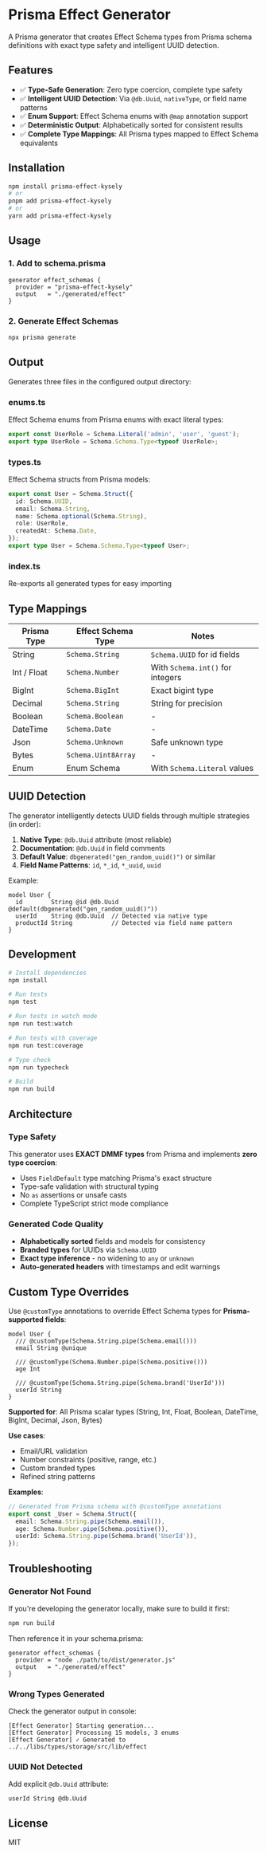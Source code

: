 # Prisma Effect Generator

A Prisma generator that creates Effect Schema types from Prisma schema definitions with exact type safety and intelligent UUID detection.

## Features

- ✅ **Type-Safe Generation**: Zero type coercion, complete type safety
- ✅ **Intelligent UUID Detection**: Via `@db.Uuid`, `nativeType`, or field name patterns
- ✅ **Enum Support**: Effect Schema enums with `@map` annotation support
- ✅ **Deterministic Output**: Alphabetically sorted for consistent results
- ✅ **Complete Type Mappings**: All Prisma types mapped to Effect Schema equivalents

## Installation

```bash
npm install prisma-effect-kysely
# or
pnpm add prisma-effect-kysely
# or
yarn add prisma-effect-kysely
```

## Usage

### 1. Add to schema.prisma

```prisma
generator effect_schemas {
  provider = "prisma-effect-kysely"
  output   = "./generated/effect"
}
```

### 2. Generate Effect Schemas

```bash
npx prisma generate
```

## Output

Generates three files in the configured output directory:

### enums.ts

Effect Schema enums from Prisma enums with exact literal types:

```typescript
export const UserRole = Schema.Literal('admin', 'user', 'guest');
export type UserRole = Schema.Schema.Type<typeof UserRole>;
```

### types.ts

Effect Schema structs from Prisma models:

```typescript
export const User = Schema.Struct({
  id: Schema.UUID,
  email: Schema.String,
  name: Schema.optional(Schema.String),
  role: UserRole,
  createdAt: Schema.Date,
});
export type User = Schema.Schema.Type<typeof User>;
```

### index.ts

Re-exports all generated types for easy importing

## Type Mappings

| Prisma Type | Effect Schema Type  | Notes                            |
| ----------- | ------------------- | -------------------------------- |
| String      | `Schema.String`     | `Schema.UUID` for id fields      |
| Int / Float | `Schema.Number`     | With `Schema.int()` for integers |
| BigInt      | `Schema.BigInt`     | Exact bigint type                |
| Decimal     | `Schema.String`     | String for precision             |
| Boolean     | `Schema.Boolean`    | -                                |
| DateTime    | `Schema.Date`       | -                                |
| Json        | `Schema.Unknown`    | Safe unknown type                |
| Bytes       | `Schema.Uint8Array` | -                                |
| Enum        | Enum Schema         | With `Schema.Literal` values     |

## UUID Detection

The generator intelligently detects UUID fields through multiple strategies (in order):

1. **Native Type**: `@db.Uuid` attribute (most reliable)
2. **Documentation**: `@db.Uuid` in field comments
3. **Default Value**: `dbgenerated("gen_random_uuid()")` or similar
4. **Field Name Patterns**: `id`, `*_id`, `*_uuid`, `uuid`

Example:

```prisma
model User {
  id        String @id @db.Uuid @default(dbgenerated("gen_random_uuid()"))
  userId    String @db.Uuid  // Detected via native type
  productId String           // Detected via field name pattern
}
```

## Development

```bash
# Install dependencies
npm install

# Run tests
npm test

# Run tests in watch mode
npm run test:watch

# Run tests with coverage
npm run test:coverage

# Type check
npm run typecheck

# Build
npm run build
```

## Architecture

### Type Safety

This generator uses **EXACT DMMF types** from Prisma and implements **zero type coercion**:

- Uses `FieldDefault` type matching Prisma's exact structure
- Type-safe validation with structural typing
- No `as` assertions or unsafe casts
- Complete TypeScript strict mode compliance

### Generated Code Quality

- **Alphabetically sorted** fields and models for consistency
- **Branded types** for UUIDs via `Schema.UUID`
- **Exact type inference** - no widening to `any` or `unknown`
- **Auto-generated headers** with timestamps and edit warnings

## Custom Type Overrides

Use `@customType` annotations to override Effect Schema types for **Prisma-supported fields**:

```prisma
model User {
  /// @customType(Schema.String.pipe(Schema.email()))
  email String @unique

  /// @customType(Schema.Number.pipe(Schema.positive()))
  age Int

  /// @customType(Schema.String.pipe(Schema.brand('UserId')))
  userId String
}
```

**Supported for**: All Prisma scalar types (String, Int, Float, Boolean, DateTime, BigInt, Decimal, Json, Bytes)

**Use cases**:
- Email/URL validation
- Number constraints (positive, range, etc.)
- Custom branded types
- Refined string patterns

**Examples**:
```typescript
// Generated from Prisma schema with @customType annotations
export const _User = Schema.Struct({
  email: Schema.String.pipe(Schema.email()),
  age: Schema.Number.pipe(Schema.positive()),
  userId: Schema.String.pipe(Schema.brand('UserId')),
});
```

## Troubleshooting

### Generator Not Found

If you're developing the generator locally, make sure to build it first:

```bash
npm run build
```

Then reference it in your schema.prisma:

```prisma
generator effect_schemas {
  provider = "node ./path/to/dist/generator.js"
  output   = "./generated/effect"
}
```

### Wrong Types Generated

Check the generator output in console:

```
[Effect Generator] Starting generation...
[Effect Generator] Processing 15 models, 3 enums
[Effect Generator] ✓ Generated to ../../libs/types/storage/src/lib/effect
```

### UUID Not Detected

Add explicit `@db.Uuid` attribute:

```prisma
userId String @db.Uuid
```

## License

MIT
